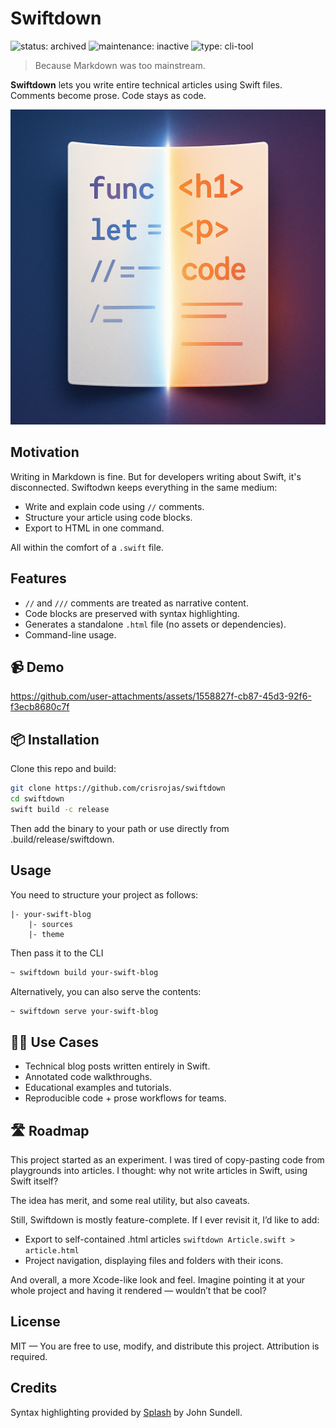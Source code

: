 # Swiftdown

![status: archived](https://img.shields.io/badge/status-archived-lightgrey.svg)
![maintenance: inactive](https://img.shields.io/badge/maintenance-inactive-red.svg)
![type: cli-tool](https://img.shields.io/badge/type-cli--tool-blue.svg)

> Because Markdown was too mainstream.

**Swiftdown** lets you write entire technical articles using Swift files. Comments become prose. Code stays as code.

![](swiftdown.png)

## Motivation

Writing in Markdown is fine. But for developers writing about Swift, it's disconnected. Swiftodwn keeps everything in the same medium:

- Write and explain code using `//` comments.
- Structure your article using code blocks.
- Export to HTML in one command.

All within the comfort of a `.swift` file.

## Features

- `//` and `///` comments are treated as narrative content.
- Code blocks are preserved with syntax highlighting.
- Generates a standalone `.html` file (no assets or dependencies).
- Command-line usage.

## 📹 Demo


https://github.com/user-attachments/assets/1558827f-cb87-45d3-92f6-f3ecb8680c7f


## 📦 Installation

Clone this repo and build:

```bash
git clone https://github.com/crisrojas/swiftdown
cd swiftdown
swift build -c release
```

Then add the binary to your path or use directly from .build/release/swiftdown.

## Usage

You need to structure your project as follows:

```
|- your-swift-blog
    |- sources  
    |- theme
```

Then pass it to the CLI

```bash
~ swiftdown build your-swift-blog
```

Alternatively, you can also serve the contents:

```bash
~ swiftdown serve your-swift-blog
```

## 🧑‍💻 Use Cases

- Technical blog posts written entirely in Swift.
- Annotated code walkthroughs.
- Educational examples and tutorials.
- Reproducible code + prose workflows for teams.

## 🛣️ Roadmap

This project started as an experiment. I was tired of copy-pasting code from playgrounds into articles. I thought: why not write articles in Swift, using Swift itself?

The idea has merit, and some real utility, but also caveats.

Still, Swiftdown is mostly feature-complete. If I ever revisit it, I’d like to add:
- Export to self-contained .html articles `swiftdown Article.swift > article.html`
- Project navigation, displaying files and folders with their icons.

And overall, a more Xcode-like look and feel. Imagine pointing it at your whole project and having it rendered — wouldn’t that be cool?

## License

MIT — You are free to use, modify, and distribute this project. Attribution is required.

## Credits

Syntax highlighting provided by [Splash](https://github.com/JohnSundell/Splash) by John Sundell.
